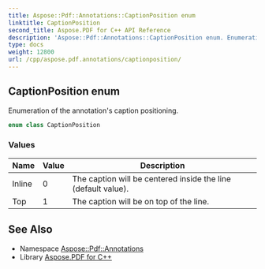 ```yaml
---
title: Aspose::Pdf::Annotations::CaptionPosition enum
linktitle: CaptionPosition
second_title: Aspose.PDF for C++ API Reference
description: 'Aspose::Pdf::Annotations::CaptionPosition enum. Enumeration of the annotation''s caption positioning in C++.'
type: docs
weight: 12800
url: /cpp/aspose.pdf.annotations/captionposition/
---
```

## CaptionPosition enum


Enumeration of the annotation's caption positioning.

```cpp
enum class CaptionPosition
```

### Values

| Name | Value | Description |
| --- | --- | --- |
| Inline | 0 | The caption will be centered inside the line (default value). |
| Top | 1 | The caption will be on top of the line. |

## See Also

* Namespace [Aspose::Pdf::Annotations](../)
* Library [Aspose.PDF for C++](../../)
